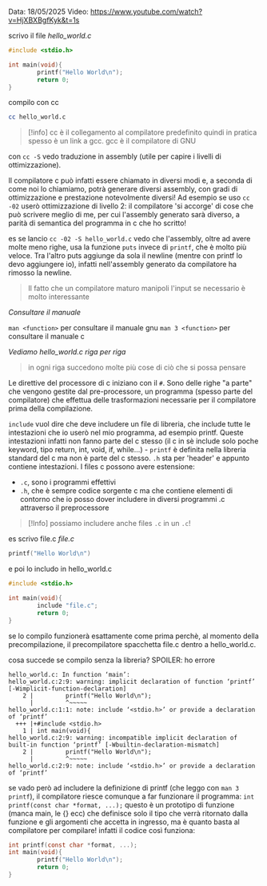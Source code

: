 Data: 18/05/2025
Video: https://www.youtube.com/watch?v=HjXBXBgfKyk&t=1s

scrivo il file *hello_world.c*
```c
#include <stdio.h>

int main(void){
        printf("Hello World\n");
        return 0;
}
```
compilo con cc 
```bash
cc hello_world.c
```

>[!info] 
>cc è il collegamento al compilatore predefinito quindi in pratica spesso è un link a gcc. gcc è il compilatore di GNU

con `cc -S` vedo traduzione in assembly (utile per capire i livelli di ottimizzazione).

Il compilatore c può infatti essere chiamato in diversi modi e, a seconda di come noi lo chiamiamo, potrà generare diversi assembly, con gradi di ottimizzazione e prestazione notevolmente diversi!
Ad esempio se uso `cc -02` userò ottimizzazione di livello 2: il compilatore 'si accorge' di cose che può scrivere meglio di me, per cui l'assembly generato sarà diverso, a parità di semantica del programma in c che ho scritto!

es se lancio `cc -02 -S hello_world.c` vedo che l'assembly, oltre ad avere molte meno righe, usa la funzione `puts` invece di `printf`, che è molto più veloce.
Tra l'altro puts aggiunge da sola il newline (mentre con printf lo devo aggiungere io), infatti nell'assembly generato da compilatore ha rimosso la newline.
> Il fatto che un compilatore maturo manipoli l'input se necessario è molto interessante

*Consultare il manuale*  

```man <function>``` per consultare il manuale gnu
```man 3 <function>``` per consultare il manuale c

*Vediamo hello_world.c riga per riga*  

> in ogni riga succedono molte più cose di ciò che si possa pensare

Le direttive del processore di c iniziano con il `#`. Sono delle righe "a parte" che vengono gestite dal pre-processore, un programma (spesso parte del compilatore) che effettua delle trasformazioni necessarie per il compilatore prima della compilazione.

`include` vuol dire che deve includere un file di libreria, che include tutte le intestazioni che io userò nel mio programma, ad esempio printf.
Queste intestazioni infatti non fanno parte del c stesso (il c in sè include solo poche keyword, tipo return, int, void, if, while...) - `printf` è definita nella libreria standard del c ma non è parte del c stesso.
`.h` sta per 'header' e appunto contiene intestazioni.
I files c possono avere estensione:
* `.c`, sono i programmi effettivi
* `.h`, che è sempre codice sorgente c ma che contiene elementi di contorno che io posso dover includere in diversi programmi .c attraverso il preprocessore

>[!Info]
>possiamo includere anche files `.c` in un `.c`!  

es scrivo file.c
*file.c*
```c
printf("Hello World\n")
```

e poi lo includo in hello_world.c
```c
#include <stdio.h>

int main(void){
        include "file.c";
        return 0;
}
```

se lo compilo funzionerà esattamente come prima perchè, al momento della precompilazione, il precompilatore spacchetta file.c dentro a hello_world.c.

cosa succede se compilo senza la libreria? SPOILER: ho errore
```
hello_world.c: In function ‘main’:
hello_world.c:2:9: warning: implicit declaration of function ‘printf’ [-Wimplicit-function-declaration]
    2 |         printf("Hello World\n");
      |         ^~~~~~
hello_world.c:1:1: note: include ‘<stdio.h>’ or provide a declaration of ‘printf’
  +++ |+#include <stdio.h>
    1 | int main(void){
hello_world.c:2:9: warning: incompatible implicit declaration of built-in function ‘printf’ [-Wbuiltin-declaration-mismatch]
    2 |         printf("Hello World\n");
      |         ^~~~~~
hello_world.c:2:9: note: include ‘<stdio.h>’ or provide a declaration of ‘printf’
```

se vado però ad includere la definizione di printf (che leggo con `man 3 printf`), il compilatore riesce comunque a far funzionare il programma:
`int printf(const char *format, ...);`
questo è un prototipo di funzione (manca main, le {} ecc) che definisce solo il tipo che verrà ritornato dalla funzione e gli argomenti che accetta in ingresso, ma è quanto basta al compilatore per compilare! infatti il codice così funziona:

```c
int printf(const char *format, ...);
int main(void){
        printf("Hello World\n");
        return 0;
}
```

